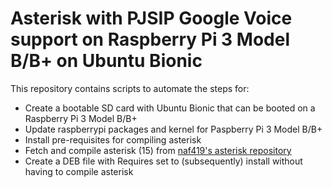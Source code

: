 # Asterisk with PJSIP Google Voice support on Raspberry Pi 3 Model B/B+ on Ubuntu Bionic

This repository contains scripts to automate the steps for:
- Create a bootable SD card with Ubuntu Bionic that can be booted on a Raspberry Pi 3 Model B/B+
- Update raspberrypi packages and kernel for Paspberry Pi 3 Model B/B+
- Install pre-requisites for compiling asterisk
- Fetch and compile asterisk (15) from [naf419's asterisk repository](https://github.com/naf419/asterisk)
- Create a DEB file with Requires set to (subsequently) install without having to compile asterisk





